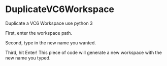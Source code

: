 DuplicateVC6Workspace
=====================

Duplicate a VC6 Workspace use python 3

First, enter the workspace path.

Second, type in the new name you wanted.

Third, hit Enter! This piece of code will generate 
a new workspace with the new name you typed.